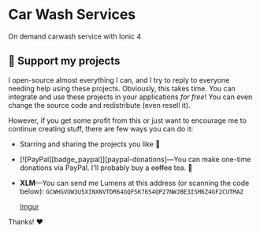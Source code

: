 # Car Wash Services
On demand carwash service with Ionic 4


## :sparkling_heart: Support my projects

I open-source almost everything I can, and I try to reply to everyone needing help using these projects. Obviously,
this takes time. You can integrate and use these projects in your applications *for free*! You can even change the source code and redistribute (even resell it).

However, if you get some profit from this or just want to encourage me to continue creating stuff, there are few ways you can do it:


 - Starring and sharing the projects you like :rocket:
 - [![PayPal][badge_paypal]][paypal-donations]—You can make one-time donations via PayPal. I'll probably buy a ~~coffee~~ tea. :tea:

 - **XLM**—You can send me Lumens at this address (or scanning the code below): `GCWHGVUW3U5XINXNVTDR64GQFSK76S4QP27NWJBE3ISM6Z4GF2CUTMAZ`

    [Imgur](https://i.imgur.com/D87SMzW.png)


Thanks! :heart:
